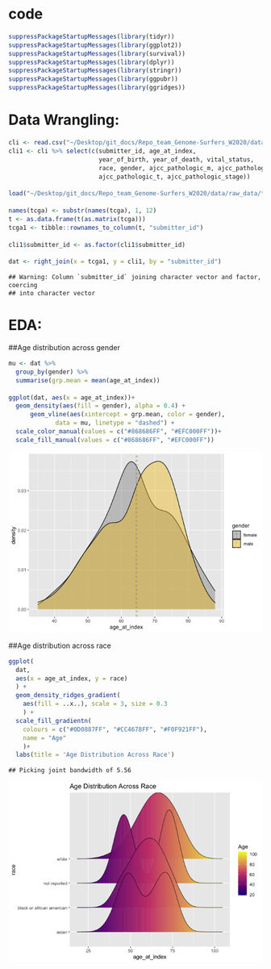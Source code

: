 code
================

``` r
suppressPackageStartupMessages(library(tidyr))
suppressPackageStartupMessages(library(ggplot2))
suppressPackageStartupMessages(library(survival))
suppressPackageStartupMessages(library(dplyr))
suppressPackageStartupMessages(library(stringr))
suppressPackageStartupMessages(library(ggpubr))
suppressPackageStartupMessages(library(ggridges))
```

# Data Wrangling:

``` r
cli <- read.csv("~/Desktop/git_docs/Repo_team_Genome-Surfers_W2020/data/raw_data/tcga_paad_clinical.csv", header = T)
cli1 <- cli %>% select(c(submitter_id, age_at_index, 
                         year_of_birth, year_of_death, vital_status, 
                         race, gender, ajcc_pathologic_m, ajcc_pathologic_n, 
                         ajcc_pathologic_t, ajcc_pathologic_stage))

load("~/Desktop/git_docs/Repo_team_Genome-Surfers_W2020/data/raw_data/tcga_paad.RData")

names(tcga) <- substr(names(tcga), 1, 12)
t <- as.data.frame(t(as.matrix(tcga)))
tcga1 <- tibble::rownames_to_column(t, "submitter_id")

cli1$submitter_id <- as.factor(cli1$submitter_id)

dat <- right_join(x = tcga1, y = cli1, by = "submitter_id")
```

    ## Warning: Column `submitter_id` joining character vector and factor, coercing
    ## into character vector

# EDA:

\#\#Age distribution across gender

``` r
mu <- dat %>% 
  group_by(gender) %>%
  summarise(grp.mean = mean(age_at_index))

ggplot(dat, aes(x = age_at_index))+ 
  geom_density(aes(fill = gender), alpha = 0.4) +
      geom_vline(aes(xintercept = grp.mean, color = gender),
             data = mu, linetype = "dashed") +
  scale_color_manual(values = c("#868686FF", "#EFC000FF"))+
  scale_fill_manual(values = c("#868686FF", "#EFC000FF"))
```

![](code_files/figure-gfm/unnamed-chunk-2-1.png)<!-- -->

\#\#Age distribution across race

``` r
ggplot(
  dat, 
  aes(x = age_at_index, y = race)
  ) +
  geom_density_ridges_gradient(
    aes(fill = ..x..), scale = 3, size = 0.3
    ) +
  scale_fill_gradientn(
    colours = c("#0D0887FF", "#CC4678FF", "#F0F921FF"),
    name = "Age"
    )+
  labs(title = 'Age Distribution Across Race') 
```

    ## Picking joint bandwidth of 5.56

![](code_files/figure-gfm/unnamed-chunk-3-1.png)<!-- -->
